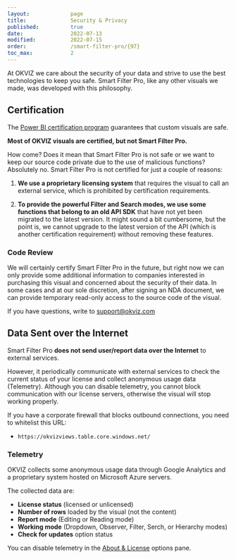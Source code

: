 ```yaml
---
layout:             page
title:              Security & Privacy
published:          true
date:               2022-07-13
modified:           2022-07-15
order:              /smart-filter-pro/{97}
toc_max:            2
---
```


At OKVIZ we care about the security of your data and strive to use the best technologies to keep you safe. Smart Filter Pro, like any other visuals we made, was developed with this philosophy.

## Certification
The [Power BI certification program](../get-started/certification.md) guarantees that custom visuals are safe.

**Most of OKVIZ visuals are certified, but not Smart Filter Pro.**

How come? Does it mean that Smart Filter Pro is not safe or we want to keep our source code private due to the use of malicious functions? Absolutely no. Smart Filter Pro is not certified for just a couple of reasons:

1. **We use a proprietary licensing system** that requires the visual to call an external service, which is prohibited by certification requirements.

2. **To provide the powerful Filter and Search modes, we use some functions that belong to an old API SDK** that have not yet been migrated to the latest version. It might sound a bit cumbersome, but the point is, we cannot upgrade to the latest version of the API (which is another certification requirement) without removing these features.


### Code Review

We will certainly certify Smart Filter Pro in the future, but right now we can only provide some additional information to companies interested in purchasing this visual and concerned about the security of their data. In some cases and at our sole discretion, after signing an NDA document, we can provide temporary read-only access to the source code of the visual.

If you have questions, write to [support@okviz.com](mailto:support@okviz.com)

## Data Sent over the Internet

Smart Filter Pro **does not send user/report data over the Internet** to external services.

However, it periodically communicate with external services to check the current status of your license and collect anonymous usage data (Telemetry). Although you can disable telemetry, you cannot block communication with our license servers, otherwise the visual will stop working properly.

If you have a corporate firewall that blocks outbound connections, you need to whitelist this URL:

- `https://okvizviews.table.core.windows.net/`

### Telemetry

OKVIZ collects some anonymous usage data through Google Analytics and a proprietary system hosted on Microsoft Azure servers.

The collected data are:

- **License status** (licensed or unlicensed)
- **Number of rows** loaded by the visual (not the content)
- **Report mode** (Editing or Reading mode)
- **Working mode** (Dropdown, Observer, Filter, Serch, or Hierarchy modes)
- **Check for updates** option status

You can disable telemetry in the [About & License](options/about/send-telemetry.md) options pane.